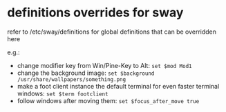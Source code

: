 # definitions overrides for sway

refer to /etc/sway/definitions for global definitions that can be overridden here

e.g.:

* change modifier key from Win/Pine-Key to Alt: `set $mod Mod1`
* change the background image: `set $background /usr/share/wallpapers/something.png`
* make a foot client instance the default terminal for even faster terminal windows: `set $term footclient`
* follow windows after moving them: `set $focus_after_move true`
